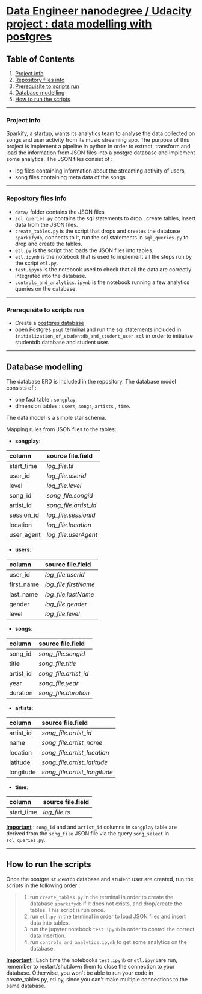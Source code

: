 # <u>Data Engineer nanodegree / Udacity project : data modelling with postgres</u>
## Table of Contents
1. [Project info](#project-info)
2. [Repository files info](#repository-files-info)
3. [Prerequisite to scripts run](#pre-requisite)
4. [Database modelling](#database-modelling)
5. [How to run the scripts](#how-to-run-the-scripts)

***

### Project info

Sparkify, a startup, wants its analytics team to analyse the data collected on songs and user activity from its music streaming app. 
The purpose of this project is implement a pipeline in python in order to extract, transform and load the information from JSON files into a postgre database and implement some analytics.
The JSON files consist of :
* log files containing information about the streaming activity of users,
* song files containing meta data of the songs.


***
### Repository files info

* `data/` folder contains the JSON files 
* `sql_queries.py` contains the sql statements to drop , create tables, insert data from the JSON files.
* `create_tables.py` is the script that drops and creates the database `sparkifydb`, connects to it, run the sql statements in `sql_queries.py` to drop and create the tables. 
* `etl.py` is the script that loads the JSON files into tables.
* `etl.ipynb` is the notebook that is used to implement all the steps run by the script `etl.py`.
* `test.ipynb` is the notebook used to check that all the data are correctly integrated into the database.
* `controls_and_analytics.ipynb` is the notebook running a few analytics queries on the database.


***
### Prerequisite to scripts run

* Create a [postgres database](https://www.postgresqltutorial.com/install-postgresql/)
* open Postgres `psql` terminal and run the sql statements included in  `initialization_of_studentdb_and_student_user.sql` in order to initialize studentdb database and student user.

***
## Database modelling

The database ERD is included in the repository.
The database model consists of :
* one fact table : `songplay`,
* dimension tables : `users`, `songs`, `artists` , `time`. 

The data model is a simple star schema.

Mapping rules from JSON files to the tables:

* __songplay__:

| column | source file.field  |
|:--------------|:-------------|
| start_time | *log_file.ts* |
| user_id | *log_file.userid* |
| level | *log_file.level* |
| song_id | *song_file.songid*|
| artist_id | *song_file.artist_id*|
| session_id | *log_file.sessionId*|
| location | *log_file.location*|
| user_agent | *log_file.userAgent*|

* __users__:

| column | source file.field  |
|:--------------|:-------------|
| user_id | *log_file.userid* |
| first_name | *log_file.firstName* |
| last_name | *log_file.lastName* |
| gender | *log_file.gender*|
| level | *log_file.level*|

* __songs__:

| column | source file.field  |
|:--------------|:-------------|
| song_id | *song_file.songid* |
| title | *song_file.title* |
| artist_id | *song_file.artist_id* |
| year | *song_file.year*|
| duration | *song_file.duration*|

* __artists__:

| column | source file.field  |
|:--------------|:-------------|
| artist_id | *song_file.artist_id* |
| name | *song_file.artist_name* |
| location | *song_file.artist_location* |
| latitude | *song_file.artist_latitude*|
| longitude | *song_file.artist_longitude*|

* __time__:

| column | source file.field  |
|:--------------|:-------------|
| start_time | *log_file.ts* |

**<u>Important</u>** : `song_id` and and `artist_id` columns in `songplay` table are derived from the `song_file` JSON file via the query `song_select` in `sql_queries.py`.
***

## How to run the scripts


Once the postgre `studentdb` database and `student` user are created, run the scripts in the following order :
> 1. run `create_tables.py` in the terminal in order to create the database `sparkifydb` if it does not exists, and drop/create the tables. This script is run once.
> 2. run `etl.py` in the terminal in order to load JSON files and insert data into tables.
> 3. run the jupyter notebook `test.ipynb` in order to control the correct data insertion. 
> 4. run `controls_and_analytics.ipynb` to get some analytics on the database.

**<u>Important</u>** : Each time the notebooks `test.ipynb` or `etl.ipynb`are run, remember to restart/shutdown them to close the connection to your database. Otherwise, you won't be able to run your code in create_tables.py, etl.py, since you can't make multiple connections to the same database.



